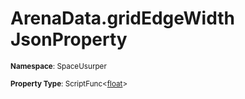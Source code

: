 # ArenaData.gridEdgeWidth JsonProperty

<small>**Namespace**: SpaceUsurper</small>

<small>**Property Type**: ScriptFunc&lt;[float](https://docs.microsoft.com/en-us/dotnet/api/system.single?view=netframework-4.5)&gt;</small>

